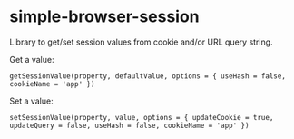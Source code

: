 # simple-browser-session

Library to get/set session values from cookie and/or URL query string.

Get a value:

	getSessionValue(property, defaultValue, options = { useHash = false, cookieName = 'app' })

Set a value:

	setSessionValue(property, value, options = { updateCookie = true, updateQuery = false, useHash = false, cookieName = 'app' })
